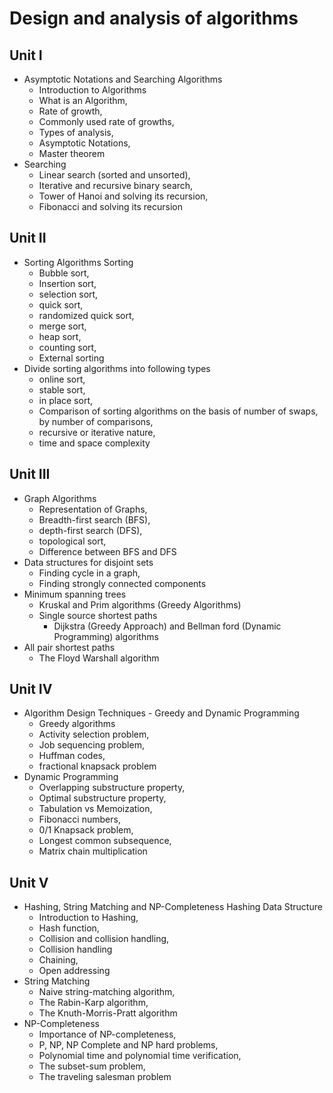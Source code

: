 # Design and analysis of algorithms

## Unit I

- Asymptotic Notations and Searching Algorithms 
  - Introduction to Algorithms
  - What is an Algorithm, 
  - Rate of growth, 
  - Commonly used rate of growths, 
  - Types of analysis, 
  - Asymptotic Notations, 
  - Master theorem 
- Searching
  - Linear search (sorted and unsorted), 
  - Iterative and recursive binary search, 
  - Tower of Hanoi and solving its recursion, 
  - Fibonacci and solving its recursion

## Unit II

- Sorting Algorithms Sorting 
  - Bubble sort, 
  - Insertion sort, 
  - selection sort, 
  - quick sort, 
  - randomized quick sort, 
  - merge sort, 
  - heap sort, 
  - counting sort, 
  - External sorting 
- Divide sorting algorithms into following types
  - online sort, 
  - stable sort, 
  - in place sort, 
  - Comparison of sorting algorithms on the basis of number of swaps, by number of comparisons, 
  - recursive or iterative nature, 
  - time and space complexity

## Unit III

- Graph Algorithms 
  - Representation of Graphs, 
  - Breadth-first search (BFS), 
  - depth-first search (DFS), 
  - topological sort, 
  - Difference between BFS and DFS 
- Data structures for disjoint sets 
  - Finding cycle in a graph, 
  - Finding strongly connected components 
- Minimum spanning trees
  - Kruskal and Prim algorithms (Greedy Algorithms) 
  - Single source shortest paths
    - Dijkstra (Greedy Approach) and Bellman ford (Dynamic Programming) algorithms 
- All pair shortest paths 
  - The Floyd Warshall algorithm

## Unit IV

- Algorithm Design Techniques - Greedy and Dynamic Programming 
  - Greedy algorithms
  - Activity selection problem, 
  - Job sequencing problem, 
  - Huffman codes, 
  - fractional knapsack problem 
- Dynamic Programming
  - Overlapping substructure property, 
  - Optimal substructure property, 
  - Tabulation vs Memoization, 
  - Fibonacci numbers, 
  - 0/1 Knapsack problem, 
  - Longest common subsequence, 
  - Matrix chain multiplication

## Unit V

- Hashing, String Matching and NP-Completeness Hashing Data Structure
  - Introduction to Hashing, 
  - Hash function, 
  - Collision and collision handling, 
  - Collision handling
  - Chaining, 
  - Open addressing 
- String Matching 
  - Naive string-matching algorithm, 
  - The Rabin-Karp algorithm, 
  - The Knuth-Morris-Pratt algorithm 
- NP-Completeness
  - Importance of NP-completeness, 
  - P, NP, NP Complete and NP hard problems, 
  - Polynomial time and polynomial time verification, 
  - The subset-sum problem, 
  - The traveling salesman problem


